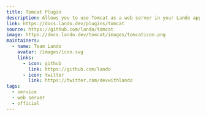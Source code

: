 ```yaml
---
title: Tomcat Plugin
description: Allows you to use Tomcat as a web server in your Lando app.
link: https://docs.lando.dev/plugins/tomcat
source: https://github.com/lando/tomcat
image: https://docs.lando.dev/tomcat/images/tomcaticon.png
maintainers:
  - name: Team Lando
    avatar: /images/icon.svg
    links:
      - icon: github
        link: https://github.com/lando
      - icon: twitter
        link: https://twitter.com/devwithlando
tags:
  - service
  - web server
  - official
---
```


